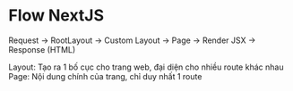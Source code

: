 # Flow NextJS

Request -> RootLayout -> Custom Layout -> Page -> Render JSX -> Response (HTML)

Layout: Tạo ra 1 bố cục cho trang web, đại diện cho nhiều route khác nhau
Page: Nội dung chính của trang, chỉ duy nhất 1 route
